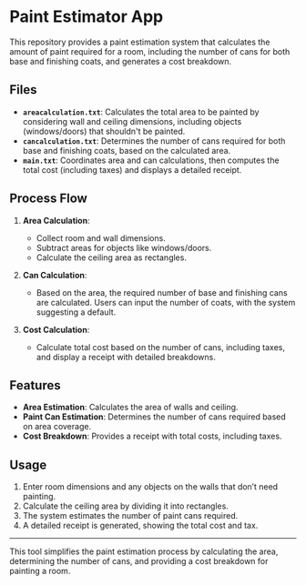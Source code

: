# Paint Estimator App

This repository provides a paint estimation system that calculates the amount of paint required for a room, including the number of cans for both base and finishing coats, and generates a cost breakdown.

## Files

- **`areacalculation.txt`**: Calculates the total area to be painted by considering wall and ceiling dimensions, including objects (windows/doors) that shouldn't be painted.
- **`cancalculation.txt`**: Determines the number of cans required for both base and finishing coats, based on the calculated area.
- **`main.txt`**: Coordinates area and can calculations, then computes the total cost (including taxes) and displays a detailed receipt.

## Process Flow

1. **Area Calculation**:
   - Collect room and wall dimensions.
   - Subtract areas for objects like windows/doors.
   - Calculate the ceiling area as rectangles.

2. **Can Calculation**:
   - Based on the area, the required number of base and finishing cans are calculated. Users can input the number of coats, with the system suggesting a default.

3. **Cost Calculation**:
   - Calculate total cost based on the number of cans, including taxes, and display a receipt with detailed breakdowns.

## Features

- **Area Estimation**: Calculates the area of walls and ceiling.
- **Paint Can Estimation**: Determines the number of cans required based on area coverage.
- **Cost Breakdown**: Provides a receipt with total costs, including taxes.

## Usage

1. Enter room dimensions and any objects on the walls that don’t need painting.
2. Calculate the ceiling area by dividing it into rectangles.
3. The system estimates the number of paint cans required.
4. A detailed receipt is generated, showing the total cost and tax.

---

This tool simplifies the paint estimation process by calculating the area, determining the number of cans, and providing a cost breakdown for painting a room.

